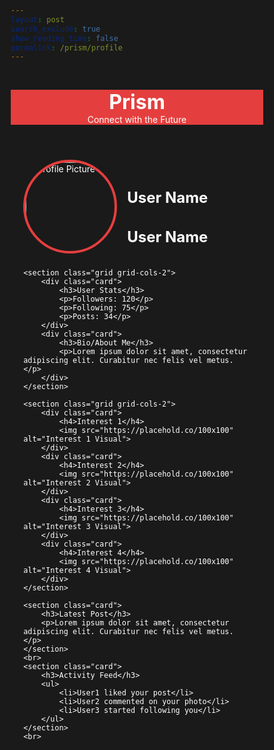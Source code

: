 ```yaml
---
layout: post 
search_exclude: true
show_reading_time: false
permalink: /prism/profile
---
```


<style>
    * {
        margin: 0;
        padding: 0;
        box-sizing: border-box;
    }

    html {
        font-family: 'Roboto', sans-serif;
        background-color: #1a1a1a;
        color: #ffffff;
    }

    .container {
        width: 90%;
        max-width: 1200px;
        margin: 0 auto;
    }

    header {
        background-color: #e53e3e;
        padding: 0px;
        text-align: center;
    }

    header h1 {
        font-size: 2rem;
        font-weight: bold;
    }

    header p {
        margin-top: 0px;
    }

    .profile {
        display: flex;
        align-items: center;
        margin-bottom: 24px;
    }

    .profile img {
        width: 150px;
        height: 150px;
        border-radius: 50%;
        border: 4px solid #e53e3e;
        margin-right: 16px;
    }

    .profile div h2 {
        font-size: 1.5rem;
        font-weight: bold;
    }

    .profile div p {
        color: #a0aec0;
    }

    .grid {
        display: grid;
        gap: 16px;
        margin-bottom: 24px;
    }

    .grid-cols-2 {
        grid-template-columns: repeat(2, 1fr);
    }

    .card {
        background-color: #2d3748;
        padding: 16px;
        border-radius: 8px;
    }

    .card h3, .card h4 {
        font-size: 1.25rem;
        font-weight: 600;
        margin-bottom: 8px;
    }

    .card img {
        width: 100%;
        border-radius: 8px;
        transition: transform 0.3s ease-in-out; /* Smooth animation */
    }

    .card img:hover {
        transform: scale(1.05); /* Slightly increase size on hover */
    }


    .card p {
        margin-top: 8px;
    }

    ul {
        list-style: none;
    }

    ul li {
        margin: 8px 0;
    }

    footer {
        background-color: #e53e3e;
        padding: 16px;
        text-align: center;
    }

    footer p {
        font-size: 0.875rem;
    }
</style>

<header>
    <h1>Prism</h1>
    <p>Connect with the Future</p>
</header>

<main class="container">
    <section class="profile">
        <img src="https://placehold.co/150x150" alt="Profile Picture">
        <div>
            <h2>User Name</h2>
            <h2 id="username">User Name</h2>
        </div>
    </section>

    <section class="grid grid-cols-2">
        <div class="card">
            <h3>User Stats</h3>
            <p>Followers: 120</p>
            <p>Following: 75</p>
            <p>Posts: 34</p>
        </div>
        <div class="card">
            <h3>Bio/About Me</h3>
            <p>Lorem ipsum dolor sit amet, consectetur adipiscing elit. Curabitur nec felis vel metus.</p>
        </div>
    </section>

    <section class="grid grid-cols-2">
        <div class="card">
            <h4>Interest 1</h4>
            <img src="https://placehold.co/100x100" alt="Interest 1 Visual">
        </div>
        <div class="card">
            <h4>Interest 2</h4>
            <img src="https://placehold.co/100x100" alt="Interest 2 Visual">
        </div>
        <div class="card">
            <h4>Interest 3</h4>
            <img src="https://placehold.co/100x100" alt="Interest 3 Visual">
        </div>
        <div class="card">
            <h4>Interest 4</h4>
            <img src="https://placehold.co/100x100" alt="Interest 4 Visual">
        </div>
    </section>

    <section class="card">
        <h3>Latest Post</h3>
        <p>Lorem ipsum dolor sit amet, consectetur adipiscing elit. Curabitur nec felis vel metus.</p>
    </section>
    <br>
    <section class="card">
        <h3>Activity Feed</h3>
        <ul>
            <li>User1 liked your post</li>
            <li>User2 commented on your photo</li>
            <li>User3 started following you</li>
        </ul>
    </section>
    <br>
</main>

<script type="module">
import { pythonURI, fetchOptions } from '{{site.baseurl}}/assets/js/api/config.js';

async function fetchUsername() {
    try {
        const response = await fetch(pythonURI + "/api/user", fetchOptions);
        if (!response.ok) {
            throw new Error('Failed to fetch user data');
        }
        const data = await response.json();
        if (data && data.name) {
            document.getElementById('username').textContent = data.name;
        }
    } catch (error) {
        console.error('Error fetching username:', error);
    }
}

document.addEventListener('DOMContentLoaded', fetchUsername);
</script>